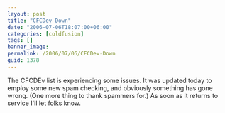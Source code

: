 ```yaml
---
layout: post
title: "CFCDev Down"
date: "2006-07-06T18:07:00+06:00"
categories: [coldfusion]
tags: []
banner_image: 
permalink: /2006/07/06/CFCDev-Down
guid: 1378
---
```


The CFCDEv list is experiencing some issues. It was updated today to employ some new spam checking, and obviously something has gone wrong. (One more thing to thank spammers for.) As soon as it returns to service I'll let folks know.